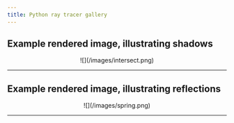 ```yaml
---
title: Python ray tracer gallery 
---
```


## Example rendered image, illustrating shadows

<div align="center">
![](/images/intersect.png)
</div>

****

## Example rendered image, illustrating reflections

<div align="center">
![](/images/spring.png)
</div>

****
